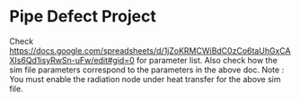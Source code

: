 # Pipe Defect Project 

Check https://docs.google.com/spreadsheets/d/1jZoKRMCWiBdC0zCo6taUhGxCAXIs6Qd1isyRwSn-uFw/edit#gid=0 for parameter list.
Also check how the sim file parameters correspond to the parameters in the above doc.
Note : You must enable the radiation node under heat transfer for the above sim file.

